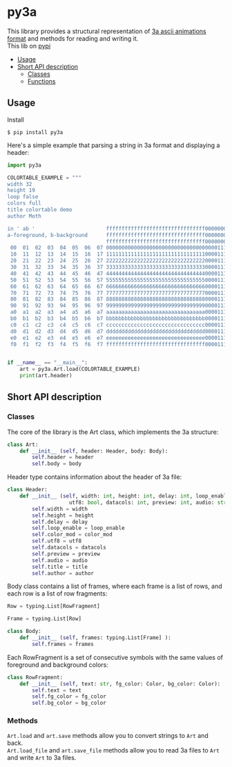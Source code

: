 # py3a
This library provides a structural representation of [3a ascii animations format](https://github.com/DomesticMoth/3a) and methods for reading and writing it.  
This lib on [pypi](https://pypi.org/project/py3a) 
- [Usage](#usage)
- [Short API description](#short-api-description)
  - [Classes](#classes)
  - [Functions](#functions)
## Usage
Install  
```
$ pip install py3a
```
Here's a simple example that parsing a string in 3a format and displaying a header:  
```python
import py3a

COLORTABLE_EXAMPLE = """	
width 32
height 19
loop false
colors full
title colortable demo
author Moth

in ' ab '                       ffffffffffffffffffffffffffffffff00000000000000000000000000000000
a-foreground, b-background      ffffffffffffffffffffffffffffffff00000000000000000000000000000000
                                ffffffffffffffffffffffffffffffff00000000000000000000000000000000
 00  01  02  03  04  05  06  07 0000000000000000000000000000000000001111222233334444555566667777
 10  11  12  13  14  15  16  17 1111111111111111111111111111111100001111222233334444555566667777
 20  21  22  23  24  25  26  27 2222222222222222222222222222222200001111222233334444555566667777
 30  31  32  33  34  35  36  37 3333333333333333333333333333333300001111222233334444555566667777
 40  41  42  43  44  45  46  47 4444444444444444444444444444444400001111222233334444555566667777
 50  51  52  53  54  55  56  57 5555555555555555555555555555555500001111222233334444555566667777
 60  61  62  63  64  65  66  67 6666666666666666666666666666666600001111222233334444555566667777
 70  71  72  73  74  75  76  77 7777777777777777777777777777777700001111222233334444555566667777
 80  81  82  83  84  85  86  87 8888888888888888888888888888888800001111222233334444555566667777
 90  91  92  93  94  95  96  97 9999999999999999999999999999999900001111222233334444555566667777
 a0  a1  a2  a3  a4  a5  a6  a7 aaaaaaaaaaaaaaaaaaaaaaaaaaaaaaaa00001111222233334444555566667777
 b0  b1  b2  b3  b4  b5  b6  b7 bbbbbbbbbbbbbbbbbbbbbbbbbbbbbbbb00001111222233334444555566667777
 c0  c1  c2  c3  c4  c5  c6  c7 cccccccccccccccccccccccccccccccc00001111222233334444555566667777
 d0  d1  d2  d3  d4  d5  d6  d7 dddddddddddddddddddddddddddddddd00001111222233334444555566667777
 e0  e1  e2  e3  e4  e5  e6  e7 eeeeeeeeeeeeeeeeeeeeeeeeeeeeeeee00001111222233334444555566667777
 f0  f1  f2  f3  f4  f5  f6  f7 ffffffffffffffffffffffffffffffff00001111222233334444555566667777"""


if __name__ == "__main__":
    art = py3a.Art.load(COLORTABLE_EXAMPLE)
    print(art.header)
```
## Short API description
### Classes
The core of the library is the Art class, which implements the 3a structure:  
```python
class Art:
    def __init__ (self, header: Header, body: Body):
        self.header = header
        self.body = body
```
Header type contains information about the header of 3a file:  
```python
class Header:
    def __init__ (self, width: int, height: int, delay: int, loop_enable: bool, color_mod: ColorMod,
                    utf8: bool, datacols: int, preview: int, audio: str, title: str, author: str):
        self.width = width
        self.height = height
        self.delay = delay
        self.loop_enable = loop_enable
        self.color_mod = color_mod
        self.utf8 = utf8
        self.datacols = datacols
        self.preview = preview
        self.audio = audio
        self.title = title
        self.author = author
```
Body class contains a list of frames, where each frame is a list of rows, and each row is a list of row fragments:  
```python
Row = typing.List[RowFragment]

Frame = typing.List[Row]

class Body:
    def __init__ (self, frames: typing.List[Frame] ):
        self.frames = frames
```
Each RowFragment is a set of consecutive symbols with the same values of foreground and background colors:  
```python
class RowFragment:
    def __init__ (self, text: str, fg_color: Color, bg_color: Color):
        self.text = text
        self.fg_color = fg_color
        self.bg_color = bg_color
```
### Methods
`Art.load` and `art.save` methods allow you to convert strings to `Art` and back.  
`Art.load_file` and `art.save_file` methods allow you to read 3a files to `Art` and write `Art` to 3a files.  
